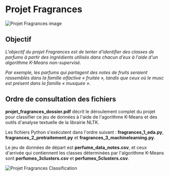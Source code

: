 # Projet Fragrances

![Projet Fragrances image](https://i.ibb.co/db0K4Fy/dataset-cover.jpg "Projet Fragrances")

## Objectif

*L’objectif du projet Fragrances est de tenter d’identifier des classes de parfums à partir des ingrédients utilisés dans chacun d’eux à l'aide d'un algorithme K-Means non-supervisé.*

*Par exemple, les parfums qui partagent des notes de fruits seraient rassemblés dans la famille olfactive « fruitée », tandis que ceux où le musc est présent dans la famille « musquée ».*

## Ordre de consultation des fichiers

**projet_fragrances_dossier.pdf** décrit le déroulement complet du projet pour classifier ce jeu de données à l'aide de l'agorithme K-Means et des outils d'analyse textuelle de la librairie NLTK.

Les fichiers Python s'exécutent dans l'ordre suivant : **fragrances_1_eda.py**, **fragrances_2_pretraitement.py** et **fragrances_3_machinelearning.py**.

Le jeu de données de départ est **perfume_data_notes.csv**, et ceux d'arrivée qui contiennent les classes déterminées par l'algorithme K-Means sont **perfumes_3clusters.csv** et **perfumes_5clusters.csv**.

![Projet Fragrances Classification](https://i.ibb.co/d4TyLh5/image.png "Classification")
